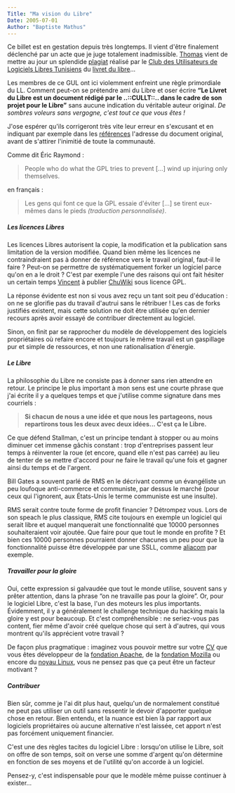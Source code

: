 ```yaml
---
Title: "Ma vision du Libre"
Date: 2005-07-01
Author: "Baptiste Mathus"
---
```




Ce billet est en gestation depuis très longtemps. Il vient d'être
finalement déclenché par un acte que je juge totalement inadmissible.
[Thomas](http://thomas.enix.org/Blog-20050630210032-Libre) vient de
mettre au jour un splendide
[plagiat](http://www.cullt.org/modules.php?name=News&file=article&sid=158)
réalisé par le [Club des Utilisateurs de Logiciels Libres
Tunisiens](http://www.cullt.org/) du [livret du
libre](http://www.livretdulibre.org/ed3/html/livret_libre.html)...

Les membres de ce GUL ont ici violemment enfreint une règle primordiale
du LL. Comment peut-on se prétendre ami du Libre et oser écrire **“Le
Livret du Libre est un document rédigé par le ..::CULLT::.. dans le
cadre de son projet pour le Libre”** sans aucune indication du véritable
auteur original. *De sombres voleurs sans vergogne, c'est tout ce que
vous êtes !*

J'ose espérer qu'ils corrigeront très vite leur erreur en s'excusant et
en indiquant par exemple dans les
[références](http://www.cullt.org/modules.php?name=News&file=article&sid=158#Xstallman-whyfree)
l'adresse du document original, avant de s'attirer l'inimitié de toute
la communauté.

Comme dit Éric Raymond :

> People who do what the GPL tries to prevent [...] wind up injuring
> only themselves.

en français :

> Les gens qui font ce que la GPL essaie d'éviter [...] se tirent
> eux-mêmes dans le pieds *(traduction personnalisée)*.

##### Les licences Libres

Les licences Libres autorisent la copie, la modification et la
publication sans limitation de la version modifiée. Quand bien même les
licences ne contraindraient pas à donner de référence vers le travail
original, faut-il le faire ? Peut-on se permettre de systématiquement
forker un logiciel parce qu'on en a le droit ? C'est par exemple l'une
des raisons qui ont fait hésiter un certain temps
[Vincent](http://genezys.net) à publier
[ChuWiki](http://chuwiki.berlios.de) sous licence GPL.

La réponse évidente est non si vous avez reçu un tant soit peu
d'éducation : on ne se glorifie pas du travail d'autrui sans le
rétribuer ! Les cas de forks justifiés existent, mais cette solution ne
doit être utilisée qu'en dernier recours après avoir essayé de
contribuer directement au logiciel.

Sinon, on finit par se rapprocher du modèle de développement des
logiciels propriétaires où refaire encore et toujours le même travail
est un gaspillage pur et simple de ressources, et non une
rationalisation d'énergie.

##### Le Libre

La philosophie du Libre ne consiste pas à donner sans rien attendre en
retour. Le principe le plus important à mon sens est une courte phrase
que j'ai écrite il y a quelques temps et que j'utilise comme signature
dans mes courriels :

> **Si chacun de nous a une idée et que nous les partageons, nous
> repartirons tous les deux avec deux idées... C'est ça le Libre.**

Ce que défend Stallman, c'est un principe tendant à stopper ou au moins
diminuer cet immense gâchis constant : trop d'entreprises passent leur
temps à réinventer la roue (et encore, quand elle n'est pas carrée) au
lieu de tenter de se mettre d'accord pour ne faire le travail qu'une
fois et gagner ainsi du temps et de l'argent.

Bill Gates a souvent parlé de RMS en le décrivant comme un évangéliste
un peu loufoque anti-commerce et communiste, par dessus le marché (pour
ceux qui l'ignorent, aux États-Unis le terme communiste est une
insulte).

RMS serait contre toute forme de profit financier ? Détrompez vous. Lors
de son speach le plus classique, RMS cite toujours en exemple un
logiciel qui serait libre et auquel manquerait une fonctionnalité que
10000 personnes souhaiteraient voir ajoutée. Que faire pour que tout le
monde en profite ? Et bien ces 10000 personnes pourraient donner
chacunes un peu pour que la fonctionnalité puisse être développée par
une SSLL, comme [aliacom](http://www.aliacom.fr) par exemple.

##### Travailler pour la gloire

Oui, cette expression si galvaudée que tout le monde utilise, souvent
sans y prêter attention, dans la phrase “on ne travaille pas pour la
gloire”. Or, pour le logiciel Libre, c'est la base, l'un des moteurs les
plus importants. Évidemment, il y a généralement le challenge technique
du hacking mais la gloire y est pour beaucoup. Et c'est compréhensible :
ne seriez-vous pas content, fier même d'avoir créé quelque chose qui
sert à d'autres, qui vous montrent qu'ils apprécient votre travail ?

De façon plus pragmatique : imaginez vous pouvoir mettre sur votre
[CV](/CV/) que vous êtes développeur de la [fondation
Apache](http://apache.org), de la [fondation
Mozilla](http://www.mozilla.org) ou encore du [noyau
Linux](http://www.kernel.org), vous ne pensez pas que ça peut être un
facteur motivant ?

##### Contribuer

Bien sûr, comme je l'ai dit plus haut, quelqu'un de normalement
constitué ne peut pas utiliser un outil sans ressentir le devoir
d'apporter quelque chose en retour. Bien entendu, et la nuance est bien
là par rapport aux logiciels propriétaires où aucune alternative n'est
laissée, cet apport n'est pas forcément uniquement financier.

C'est une des règles tacites du logiciel Libre : lorsqu'on utilise le
Libre, soit on offre de son temps, soit on verse une somme d'argent
qu'on détermine en fonction de ses moyens et de l'utilité qu'on accorde
à un logiciel.

Pensez-y, c'est indispensable pour que le modèle même puisse continuer à
exister...

